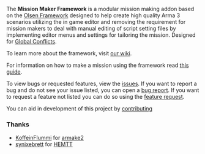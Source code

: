 The **Mission Maker Framework** is a modular mission making addon based on the [Olsen Framework](https://github.com/dklollol/Olsen-Framework-Arma-3) designed to help create high quality Arma 3 scenarios utilizing the in game editor and removing the requirement for mission makers to deal with manual editing of script setting files by implementing editor menus and settings for tailoring the mission. Designed for [Global Conflicts](https://globalconflicts.net/).

To learn more about the framework, visit [our wiki]().

For information on how to make a mission using the framework read [this guide]().

To view bugs or requested features, view the [issues](https://github.com/Global-Conflicts-ArmA/MMFW/issues). If you want to report a bug and do not see your issue listed, you can open a [bug report](https://github.com/Global-Conflicts-ArmA/MMFW/issues/new?assignees=&labels=&template=bug_report.md&title=). If you want to request a feature not listed you can do so using the [feature request](https://github.com/Global-Conflicts-ArmA/MMFW/issues/new?assignees=&labels=&template=feature_request.md&title=).

You can aid in development of this project by [contributing]()

### Thanks

- [KoffeinFlummi](https://github.com/KoffeinFlummi) for [armake2](https://github.com/KoffeinFlummi/armake2)
- [synixebrett](https://github.com/synixebrett) for [HEMTT](https://github.com/synixebrett/HEMTT)
